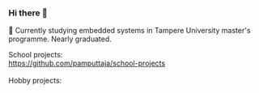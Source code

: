 ### Hi there 👋

📖 Currently studying embedded systems in Tampere University master's programme. Nearly graduated.

School projects: \
https://github.com/pamputtaja/school-projects \
\
Hobby projects:

<!--
**pamputtaja/pamputtaja** is a ✨ _special_ ✨ repository because its `README.md` (this file) appears on your GitHub profile.

Here are some ideas to get you started:

- 🔭 I’m currently working on ...
- 🌱 I’m currently learning ...
- 👯 I’m looking to collaborate on ...
- 🤔 I’m looking for help with ...
- 💬 Ask me about ...
- 📫 How to reach me: ...
- 😄 Pronouns: ...
- ⚡ Fun fact: ...
-->
